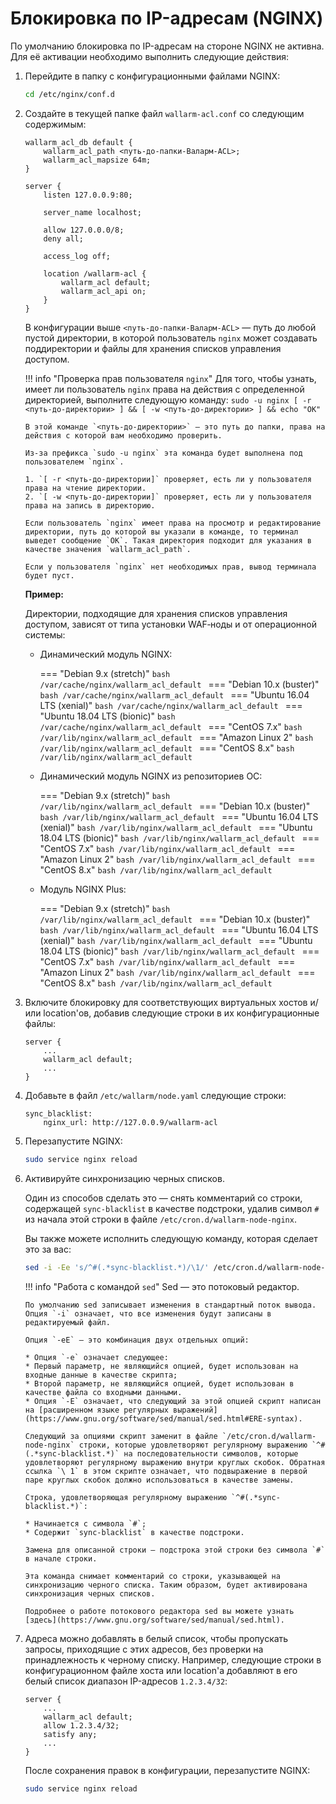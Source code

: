 # Блокировка по IP-адресам (NGINX)

По умолчанию блокировка по IP-адресам на стороне NGINX не активна. Для её активации необходимо выполнить следующие действия:

1.  Перейдите в папку с конфигурационными файлами NGINX:

    ```bash
    cd /etc/nginx/conf.d
    ```

2.  Создайте в текущей папке файл `wallarm-acl.conf` со следующим содержимым:
    
    ```
    wallarm_acl_db default {
        wallarm_acl_path <путь-до-папки-Валарм-ACL>;
        wallarm_acl_mapsize 64m;
    }
    
    server {
        listen 127.0.0.9:80;
    
        server_name localhost;
    
        allow 127.0.0.0/8;
        deny all;
    
        access_log off;
    
        location /wallarm-acl {
            wallarm_acl default;
            wallarm_acl_api on;
        }
    }
    ```
    
    В конфигурации выше `<путь-до-папки-Валарм-ACL>`&nbsp;— путь до любой пустой директории, в которой пользователь `nginx` может создавать поддиректории и файлы для хранения списков управления доступом. 

    !!! info "Проверка прав пользователя `nginx`"
        Для того, чтобы узнать, имеет ли пользователь `nginx` права на действия с определенной директорией, выполните следующую команду:
        ```
        sudo -u nginx [ -r <путь-до-директории> ] && [ -w <путь-до-директории> ] && echo "ОК"
        ```
        
        В этой команде `<путь-до-директории>` — это путь до папки, права на действия с которой вам необходимо проверить.
        
        Из-за префикса `sudo -u nginx` эта команда будет выполнена под пользователем `nginx`.
        
        1. `[ ‑r <путь‑до‑директории]` проверяет, есть ли у пользователя права на чтение директории.
        2. `[ ‑w <путь‑до‑директории]` проверяет, есть ли у пользователя права на запись в директорию.
        
        Если пользователь `nginx` имеет права на просмотр и редактирование директории, путь до которой вы указали в команде, то терминал выведет сообщение `ОК`. Такая директория подходит для указания в качестве значения `wallarm_acl_path`.
        
        Если у пользователя `nginx` нет необходимых прав, вывод терминала будет пуст.
    
    **Пример:**
    
    Директории, подходящие для хранения списков управления доступом, зависят от типа установки WAF‑ноды и от операционной системы:
    
    *   Динамический модуль NGINX:
    
        === "Debian 9.x (stretch)"
            ```bash
            /var/cache/nginx/wallarm_acl_default
            ```
        === "Debian 10.x (buster)"
            ```bash
            /var/cache/nginx/wallarm_acl_default
            ```
        === "Ubuntu 16.04 LTS (xenial)"
            ```bash
            /var/cache/nginx/wallarm_acl_default
            ```
        === "Ubuntu 18.04 LTS (bionic)"
            ```bash
            /var/cache/nginx/wallarm_acl_default
            ```
        === "CentOS 7.x"
            ```bash
            /var/lib/nginx/wallarm_acl_default
            ```
        === "Amazon Linux 2"
            ```bash
            /var/lib/nginx/wallarm_acl_default
            ```
        === "CentOS 8.x"
            ```bash
            /var/lib/nginx/wallarm_acl_default
            ```
    
    *   Динамический модуль NGINX из репозиториев ОС:
    
        === "Debian 9.x (stretch)"
            ```bash
            /var/lib/nginx/wallarm_acl_default
            ```
        === "Debian 10.x (buster)"
            ```bash
            /var/lib/nginx/wallarm_acl_default
            ```
        === "Ubuntu 16.04 LTS (xenial)"
            ```bash
            /var/lib/nginx/wallarm_acl_default
            ```
        === "Ubuntu 18.04 LTS (bionic)"
            ```bash
            /var/lib/nginx/wallarm_acl_default
            ```
        === "CentOS 7.x"
            ```bash
            /var/lib/nginx/wallarm_acl_default
            ```
        === "Amazon Linux 2"
            ```bash
            /var/lib/nginx/wallarm_acl_default
            ```
        === "CentOS 8.x"
            ```bash
            /var/lib/nginx/wallarm_acl_default
            ```

    *   Модуль NGINX Plus:
    
        === "Debian 9.x (stretch)"
            ```bash
            /var/lib/nginx/wallarm_acl_default
            ```
        === "Debian 10.x (buster)"
            ```bash
            /var/lib/nginx/wallarm_acl_default
            ```
        === "Ubuntu 16.04 LTS (xenial)"
            ```bash
            /var/lib/nginx/wallarm_acl_default
            ```
        === "Ubuntu 18.04 LTS (bionic)"
            ```bash
            /var/lib/nginx/wallarm_acl_default
            ```
        === "CentOS 7.x"
            ```bash
            /var/lib/nginx/wallarm_acl_default
            ```
        === "Amazon Linux 2"
            ```bash
            /var/lib/nginx/wallarm_acl_default
            ```
        === "CentOS 8.x"
            ```bash
            /var/lib/nginx/wallarm_acl_default
            ```

3.  Включите блокировку для соответствующих виртуальных хостов и/или location'ов, добавив следующие строки в их конфигурационные файлы:

    ```
    server {
        ...
        wallarm_acl default;
        ...
    }
    ```

4.  Добавьте в файл `/etc/wallarm/node.yaml` следующие строки:
    
    ```
    sync_blacklist:
        nginx_url: http://127.0.0.9/wallarm-acl
    ```
5.  Перезапустите NGINX:

    ``` bash
    sudo service nginx reload
    ```

6.  Активируйте синхронизацию черных списков.

    Один из способов сделать это — снять комментарий со строки, содержащей `sync-blacklist` в качестве подстроки, удалив символ `#` из начала этой строки в файле `/etc/cron.d/wallarm-node-nginx`.
    
    Вы также можете исполнить следующую команду, которая сделает это за вас:
    
    ``` bash
    sed -i -Ee 's/^#(.*sync-blacklist.*)/\1/' /etc/cron.d/wallarm-node-nginx
    ```
    
    !!! info "Работа с командой `sed`"
        Sed — это потоковый редактор.
        
        По умолчанию sed записывает изменения в стандартный поток вывода. Опция `-i` означает, что все изменения будут записаны в редактируемый файл. 
        
        Опция `-eE` — это комбинация двух отдельных опций:

        * Опция `-e` означает следующее:
        * Первый параметр, не являющийся опцией, будет использован на входные данные в качестве скрипта;
        * Второй параметр, не являющийся опцией, будет использован в качестве файла со входными данными.
        * Опция `-E` означает, что следующий за этой опцией скрипт написан на [расширенном языке регулярных выражений](https://www.gnu.org/software/sed/manual/sed.html#ERE-syntax).
        
        Следующий за опциями скрипт заменит в файле `/etc/cron.d/wallarm-node-nginx` строки, которые удовлетворяют регулярному выражению `^#(.*sync-blacklist.*)` на последовательности символов, которые удовлетворяют регулярному выражению внутри круглых скобок. Обратная ссылка `\ 1` в этом скрипте означает, что подвыражение в первой паре круглых скобок должно использоваться в качестве замены.
        
        Строка, удовлетворяющая регулярному выражению `^#(.*sync-blacklist.*)`:

        * Начинается с символа `#`;
        * Содержит `sync-blacklist` в качестве подстроки.
        
        Замена для описанной строки — подстрока этой строки без символа `#` в начале строки.
        
        Эта команда снимает комментарий со строки, указывающей на синхронизацию черного списка. Таким образом, будет активирована синхронизация черных списков.
        
        Подробнее о работе потокового редактора sed вы можете узнать [здесь](https://www.gnu.org/software/sed/manual/sed.html).

7.  Адреса можно добавлять в белый список, чтобы пропускать запросы, приходящие с этих адресов, без проверки на принадлежность к черному списку. Например, следующие строки в конфигурационном файле хоста или location'а добавляют в его белый список диапазон IP-адресов `1.2.3.4/32`:
    
    ```
    server {
        ...
        wallarm_acl default;
        allow 1.2.3.4/32;
        satisfy any;
        ...
    }
    ```

    После сохранения правок в конфигурации, перезапустите NGINX:

    ``` bash
    sudo service nginx reload
    ```
